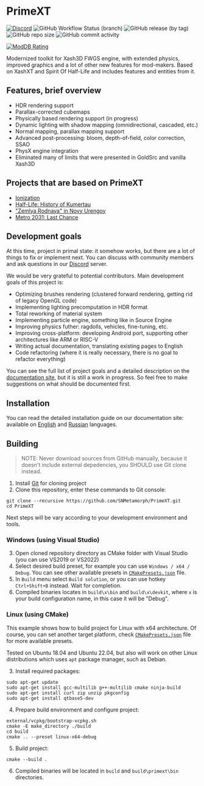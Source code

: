 # PrimeXT
[![Discord](https://img.shields.io/discord/824538989616824350)](https://discord.gg/BxQUMUescJ)
![GitHub Workflow Status (branch)](https://img.shields.io/github/actions/workflow/status/SNMetamorph/PrimeXT/nightly-builds.yml?branch=master)
![GitHub release (by tag)](https://img.shields.io/github/downloads/SNMetamorph/PrimeXT/total)
![GitHub repo size](https://img.shields.io/github/repo-size/SNMetamorph/PrimeXT)
![GitHub commit activity](https://img.shields.io/github/commit-activity/m/SNMetamorph/PrimeXT)

[![ModDB Rating](https://button.moddb.com/popularity/medium/mods/56077.png)](https://www.moddb.com/mods/primext)

Modernized toolkit for Xash3D FWGS engine, with extended physics, improved graphics and a lot of other new features for mod-makers. Based on XashXT and Spirit Of Half-Life and includes features and entities from it.

## Features, brief overview
- HDR rendering support
- Parallax-corrected cubemaps
- Physically based rendering support (in progress)
- Dynamic lighting with shadow mapping (omnidirectional, cascaded, etc.)
- Normal mapping, parallax mapping support
- Advanced post-processing: bloom, depth-of-field, color correction, SSAO
- PhysX engine integration
- Eliminated many of limits that were presented in GoldSrc and vanilla Xash3D

## Projects that are based on PrimeXT
- [Ionization](https://www.moddb.com/games/ionization)
- [Half-Life: History of Kumertau](https://www.moddb.com/mods/half-life-history-of-kumertau)
- ["Zemlya Rodnaya" in Novy Urengoy](https://www.moddb.com/mods/school-2-in-novy-urengoy-recreated-on-xash3d)
- [Metro 2031: Last Chance](https://www.moddb.com/mods/metro-2031-last-chance)

## Development goals
At this time, project in primal state: it somehow works, but there are a lot of things to fix or implement next. You can discuss with community members and ask questions in our [Discord](https://discord.gg/BxQUMUescJ) server.

We would be very grateful to potential contributors. Main development goals of this project is:
- Optimizing brushes rendering (clustered forward rendering, getting rid of legacy OpenGL code)
- Implementing lighting precomputation in HDR format
- Total reworking of material system
- Implementing particle engine, something like in Source Engine
- Improving physics futher: ragdolls, vehicles, fine-tuning, etc. 
- Improving cross-platform: developing Android port, supporting other architectures like ARM or RISC-V
- Writing actual documentation, translating existing pages to English
- Code refactoring (where it is really necessary, there is no goal to refactor everything)

You can see the full list of project goals and a detailed description on the [documentation site](https://snmetamorph.github.io/PrimeXT/), but it is still a work in progress. 
So feel free to make suggestions on what should be documented first.

## Installation
You can read the detailed installation guide on our documentation site: available on [English](https://snmetamorph.github.io/PrimeXT/docs/eng/installation) and [Russian](https://snmetamorph.github.io/PrimeXT/docs/rus/installation) languages.

## Building
> NOTE: Never download sources from GitHub manually, because it doesn't include external depedencies, you SHOULD use Git clone instead.
1) Install [Git](https://git-scm.com/download/win) for cloning project
2) Clone this repository, enter these commands to Git console:
```
git clone --recursive https://github.com/SNMetamorph/PrimeXT.git
cd PrimeXT
```

Next steps will be vary according to your development environment and tools.

### Windows (using Visual Studio)
3) Open cloned repository directory as CMake folder with Visual Studio (you can use VS2019 or VS2022)  
4) Select desired build preset, for example you can use `Windows / x64 / Debug`. You can see other available presets in [`CMakePresets.json`](/CMakePresets.json) file.
5) In `Build` menu select `Build solution`, or you can use hotkey `Ctrl+Shift+B` instead. Wait for completion.
6) Compiled binaries locates in `build\x\bin` and `build\x\devkit`, where `x` is your build configuration name, in this case it will be "Debug".

### Linux (using CMake)
This example shows how to build project for Linux with x64 architecture. Of course, you can set another target platform, check [`CMakePresets.json`](/CMakePresets.json) file for more available presets.

Tested on Ubuntu 18.04 and Ubuntu 22.04, but also will work on other Linux distributions which uses `apt` package manager, such as Debian.  

3) Install required packages:
```
sudo apt-get update
sudo apt-get install gcc-multilib g++-multilib cmake ninja-build 
sudo apt-get install curl zip unzip pkgconfig
sudo apt-get install qtbase5-dev
```
4) Prepare build environment and configure project:
```
external/vcpkg/bootstrap-vcpkg.sh
cmake -E make_directory ./build
cd build
cmake .. --preset linux-x64-debug
```
5) Build project:
```
cmake --build .
```
6) Compiled binaries will be located in `build` and `build\primext\bin` directories.
